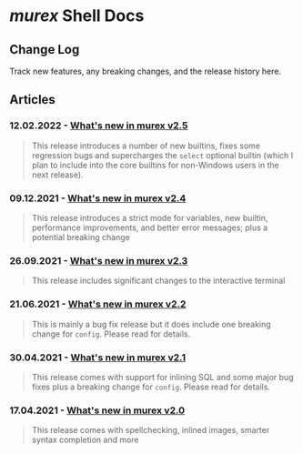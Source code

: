 # _murex_ Shell Docs

## Change Log

Track new features, any breaking changes, and the release history here.

## Articles

### 12.02.2022 - [What's new in murex v2.5](changelog/v2.5.md)

> This release introduces a number of new builtins, fixes some regression bugs and supercharges the `select` optional builtin (which I plan to include into the core builtins for non-Windows users in the next release).


### 09.12.2021 - [What's new in murex v2.4](changelog/v2.4.md)

> This release introduces a strict mode for variables, new builtin, performance improvements, and better error messages; plus a potential breaking change


### 26.09.2021 - [What's new in murex v2.3](changelog/v2.3.md)

> This release includes significant changes to the interactive terminal


### 21.06.2021 - [What's new in murex v2.2](changelog/v2.2.md)

> This is mainly a bug fix release but it does include one breaking change for `config`. Please read for details.


### 30.04.2021 - [What's new in murex v2.1](changelog/v2.1.md)

> This release comes with support for inlining SQL and some major bug fixes plus a breaking change for `config`. Please read for details.


### 17.04.2021 - [What's new in murex v2.0](changelog/v2.0.md)

> This release comes with spellchecking, inlined images, smarter syntax completion and more

